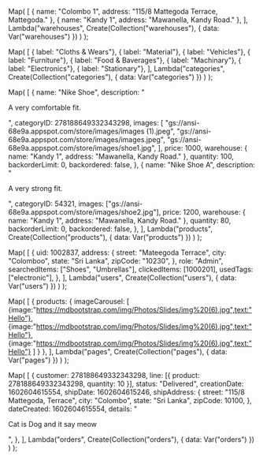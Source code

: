Map(
[
{ name: "Colombo 1", address: "115/8 Mattegoda Terrace, Mattegoda." },
{ name: "Kandy 1", address: "Mawanella, Kandy Road." },
],
Lambda("warehouses",
Create(Collection("warehouses"), { data: Var("warehouses") })
)
);

Map(
[
{ label: "Cloths & Wears"},
{ label: "Material"},
{ label: "Vehicles"},
{ label: "Furniture"},
{ label: "Food & Baverages"},
{ label: "Machinary"},
{ label: "Electronics"},
{ label: "Stationary"},
],
Lambda("categories",
Create(Collection("categories"), { data: Var("categories") })
)
);

Map(
[
{
name: "Nike Shoe",
description: "<p>A very comfortable fit.<p>",
categoryID: 278188649332343298,
images: [
"gs://ansi-68e9a.appspot.com/store/images/images (1).jpeg",
"gs://ansi-68e9a.appspot.com/store/images/images.jpeg",
"gs://ansi-68e9a.appspot.com/store/images/shoe1.jpg",
],
price: 1000,
warehouse: { name: "Kandy 1", address: "Mawanella, Kandy Road." },
quantity: 100,
backorderLimit: 0,
backordered: false,
},
{
name: "Nike Shoe A",
description: "<p>A very strong fit.<p>",
categoryID: 54321,
images: ["gs://ansi-68e9a.appspot.com/store/images/shoe2.jpg"],
price: 1200,
warehouse: { name: "Kandy 1", address: "Mawanella, Kandy Road." },
quantity: 80,
backorderLimit: 0,
backordered: false,
},
],
Lambda("products",
Create(Collection("products"), { data: Var("products") })
)
);

Map(
[
{
uid: 1002837,
address: {
street: "Mateegoda Terrace",
city: "Colomboo",
state: "Sri Lanka",
zipCode: "10230",
},
role: "Admin",
searchedItems: ["Shoes", "Umbrellas"],
clickedItems: [1000201],
usedTags: ["electronic"],
},
],
Lambda("users",
Create(Collection("users"), { data: Var("users") })
)
);

Map(
[
{
products: {
imageCarousel: [
{image:"https://mdbootstrap.com/img/Photos/Slides/img%20(6).jpg",text:"Hello"},
{image:"https://mdbootstrap.com/img/Photos/Slides/img%20(6).jpg",text:"Hello"},
{image:"https://mdbootstrap.com/img/Photos/Slides/img%20(6).jpg",text:"Hello"}
]
}
},
],
Lambda("pages",
Create(Collection("pages"), { data: Var("pages") })
)
);

Map(
[
{
customer: 278188649332343298,
line: [{ product: 278188649332343298, quantity: 10 }],
status: "Delivered",
creationDate: 1602604615554,
shipDate: 1602604615246,
shipAddress: {
street: "115/8 Mattegoda, Terrace",
city: "Colombo",
state: "Sri Lanka",
zipCode: 10100,
},
dateCreated: 1602604615554,
details: "<P>Cat is Dog and it say meow</p>",
},
],
Lambda("orders",
Create(Collection("orders"), { data: Var("orders") })
)
);
